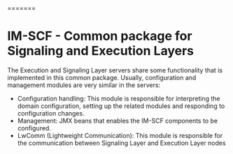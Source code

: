 =======
# IM-SCF - Common package for Signaling and Execution Layers

The Execution and Signaling Layer servers share some functionality that is implemented in this common package. Usually, configuration and management modules are very similar in the servers:

* Configuration handling: This module is responsible for interpreting the domain configuration, setting up the related modules and responding to configuration changes.
* Management: JMX beans that enables the IM-SCF components to be configured.
* LwComm (Lightweight Communication): This module is responsible for the communication between Signaling Layer and Execution Layer nodes

